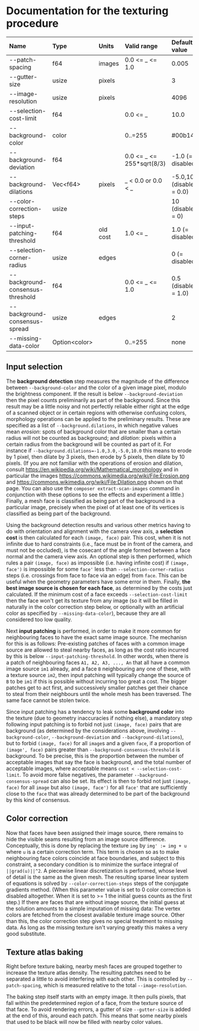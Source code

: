 # Documentation for the texturing procedure

| Name                             | Type                | Units    | Valid range               | Default value             | 
| :------------------------------- | :------------------ | :------- | :------------------------ | :------------------------ |
| --patch-spacing                  | f64                 | images   | 0.0 <= _ <= 1.0           | 0.005
| --gutter-size                    | usize               | pixels   |                           | 3
| --image-resolution               | usize               | pixels   |                           | 4096
| --selection-cost-limit           | f64                 |          | 0.0 <= _                  | 10.0
| --background-color               | color               |          | 0..=255                   | #00b140
| --background-deviation           | f64                 |          | 0.0 <= _ <= 255*sqrt(8/3) | -1.0 (= disabled)
| --background-dilations           | Vec&lt;f64&gt;      | pixels   | _ < 0.0 or 0.0 < _        | -5.0,10.0 (disabled = 0.0)
| --color-correction-steps         | usize               |          |                           | 10 (disabled = 0)
| --input-patching-threshold       | f64                 | old cost | 1.0 <= _                  | 1.0 (= disabled)
| --selection-corner-radius        | usize               | edges    |                           | 0 (= disabled)
| --background-consensus-threshold | f64                 |          | 0.0 <= _ <= 1.0           | 0.5 (disabled = 1.0)
| --background-consensus-spread    | usize               | edges    |                           | 2
| --missing-data-color             | Option&lt;color&gt; |          | 0..=255                   | none


## Input selection

The **background detection** step measures the magnitude of the difference between `--background-color` and the color of a given image pixel, modulo the brightness component. If the result is below `--background-deviation` then the pixel counts preliminarily as part of the background. Since this result may be a little noisy and not perfectly reliable either right at the edge of a scanned object or in certain regions with otherwise confusing colors, morphology operations can be applied to the preliminary results. These are specified as a list of `--background.dilations`, in which negative values mean _erosion_: spots of background color that are smaller than a certain radius will not be counted as background; and _dilation_: pixels within a certain radius from the background will be counted as part of it. For instance if `--background.dilations=-1.0,3.0,-5.0,10.0` this means to erode by 1 pixel, then dilate by 3 pixels, then erode by 5 pixels, then dilate by 10 pixels. (If you are not familiar with the operations of erosion and dilation, consult https://en.wikipedia.org/wiki/Mathematical_morphology and in particular the images https://commons.wikimedia.org/wiki/File:Erosion.png and https://commons.wikimedia.org/wiki/File:Dilation.png shown on that page. You can also use the `composer extract-scan-images` command in conjunction with these options to see the effects and experiment a little.) Finally, a mesh face is classified as being part of the background in a particular image, precisely when the pixel of at least one of its vertices is classified as being part of the background.

Using the background detection results and various other metrics having to do with orientation and alignment with the camera view axis, a **selection cost** is then calculated for each `(image, face)` pair. This cost, when it is not infinite due to hard constraints (i.e., face must be in front of the camera, and must not be occluded), is the cosecant of the angle formed between a face normal and the camera view axis. An optional step is then performed, which rules a pair `(image, face)` as impossible (i.e. having infinite cost) if `(image, face')` is impossible for some `face'` less than `--selection-corner-radius` steps (i.e. crossings from face to face via an edge) from `face`. This can be useful when the geometry parameters have some error in them. Finally, **the best image source is chosen for each face**, as determined by the costs just calculated. If the minimum cost of a face exceeds `--selection-cost-limit` then the face won't get its texture from any image (so it will be filled in naturally in the color correction step below, or optionally with an artificial color as specified by `--missing-data-color`), because they are all considered too low quality.

Next **input patching** is performed, in order to make it more common for neighbouring faces to have the exact same image source. The mechanisn for this is as follows: Pre-existing patches of faces with a common image source are allowed to steal nearby faces, as long as the cost ratio incurred by this is below `--input-patching-threshold`. In other words, when there is a patch of neighbouring faces `A1, A2, A3, ..., An` that all have a common image source `im1` already, and a face `B` neighbouring any one of these, with a texture source `im2`, then input patching will typically change the source of `B` to be `im1` if this is possible without incurring too great a cost. The bigger patches get to act first, and successively smaller patches get their chance to steal from their neighbours until the whole mesh has been traversed. The same face cannot be stolen twice.

Since input patching has a tendency to leak some **background color** into the texture (due to geometry inaccuracies if nothing else), a mandatory step following input patching is to forbid not just `(image, face)` pairs that are background (as determined by the considerations above, involving `--background-color`, `--background-deviation` and `--background-dilations`), but to forbid `(image, face)` for all `image`s and a given `face`, if a proportion of `(image', face)` pairs greater than `--background-consensus-threshold` is background. To be precise, this is the proportion between the number of acceptable images that say the face is background, and the total number of acceptable images, where acceptable means `cost < --selection-cost-limit`. To avoid more false negatives, the parameter `--background-consensus-spread` can also be set. Its effect is then to forbid not just `(image, face)` for all `image` but also `(image, face')` for all `face'` that are sufficiently close to the `face` that was already determined to be part of the background by this kind of consensus.

## Color correction

Now that faces have been assigned their image source, there remains to hide the visible seams resulting from an image source difference. Conceptually, this is done by replacing the texture `img` by `img' := img + u` where `u` is a certain correction term. This term is chosen so as to make neighbouring face colors coincide at face boundaries, and subject to this constraint, a secondary condition is to minimize the surface integral of `||grad(u)||^2`. A piecewise linear discretization is performed, whose level of detail is the same as the given mesh. The resulting sparse linear system of equations is solved by `--color-correction-steps` steps of the conjugate gradients method. (When this parameter value is set to 0 color correction is disabled altogether. When it is set to >= 1 the initial guess counts as the first step.) If there are faces that are without image source, the initial guess at the solution amounts to a simple imputation of missing data: The vertex colors are fetched from the closest available texture image source. Other than this, the color correction step gives no special treatment to missing data. As long as the missing texture isn't varying greatly this makes a very good substitute.

## Texture atlas baking

Right before texture baking, nearby mesh faces are grouped together to increase the texture atlas density. The resulting patches need to be separated a little to avoid interfering with each other. This is controlled by `--patch-spacing`, which is measured relative to the total `--image-resolution`.

The baking step itself starts with an empty image. It then pulls pixels, that fall within the predetermined region of a face, from the texture source of that face. To avoid rendering errors, a gutter of size `--gutter-size` is added at the end of this, around each patch. This means that some nearby pixels that used to be black will now be filled with nearby color values.
